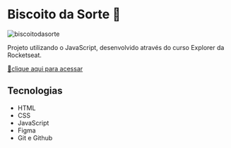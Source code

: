 # Biscoito da Sorte 🍪

![biscoitodasorte](https://user-images.githubusercontent.com/113316157/208272117-595409db-223a-4dde-9e27-6af05f28f7ea.png)

Projeto utilizando o JavaScript, desenvolvido através do curso Explorer da Rocketseat.

[🔗clique aqui para acessar](https://larissaaleall.github.io/BiscoitoSorte/)

## Tecnologias 

- HTML
- CSS
- JavaScript
- Figma
- Git e Github
